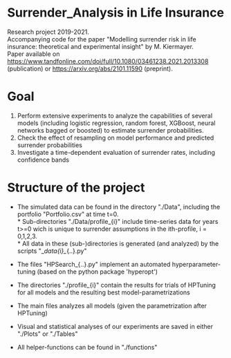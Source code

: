 # Surrender_Analysis in Life Insurance
Research project 2019-2021. <br/>
Accompanying code for the paper "Modelling surrender risk in life insurance: theoretical and experimental insight" by M. Kiermayer. <br/>
Paper available on https://www.tandfonline.com/doi/full/10.1080/03461238.2021.2013308 (publication) or https://arxiv.org/abs/2101.11590 (preprint). <br/>

# Goal
1) Perform extensive experiments to analyze the capabilities of several models (including logistic regression, random forest, XGBoost, neural networks bagged or boosted) to estimate surrender probabilities.  <br/>
2) Check the effect of resampling on model performance and predicted surrender probabilities <br/>
3) Investigate a time-dependent evaluation of surrender rates, including confidence bands <br/>

# Structure of the project

- The simulated data can be found in the directory "./Data", including the portfolio "Portfolio.csv" at time t=0. <br/>
        * Sub-directories "./Data/profile_{i}" include time-series data for years t>=0 wich is unique to surrender assumptions in the ith-profile, i = 0,1,2,3. <br/>
        * All data in these (sub-)directories is generated (and analyzed) by the scripts "\__data{i}\__{..}.py" <br/>
 
- The files "HPSearch_{..}.py" implement an automated hyperparameter-tuning (based on the python package 'hyperopt') <br/>

- The directories "./profile_{i}" contain the results for trials of HPTuning for all models and the resulting best model-parametrizations <br/>

- The main files analyzes all models (given the parametrization after HPTuning)

- Visual and statistical analyses of our experiments are saved in either "./Plots" or "./Tables"

- All helper-functions can be found in "./functions"
